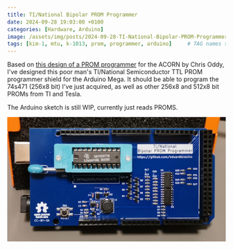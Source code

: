 ```yaml
---
title: TI/National Bipolar PROM Programmer
date: 2024-09-28 19:03:00 +0100
categories: [Hardware, Arduino]
image: /assets/img/posts/2024-09-28-TI-National-Bipolar-PROM-Programmer/preview.png
tags: [kim-1, mtu, k-1013, prom, programmer, arduino]     # TAG names should always be lowercase
---
```

Based on [this design of a PROM programmer](https://theoddys.com/acorn/replica_boards/tesla_prom_programmer_board/tesla_prom_programmer_board.html) for the ACORN by Chris Oddy, I've designed this poor man's TI/National Semiconductor TTL PROM programmer shield for the Arduino Mega. It should be able to program the 74s471 (256x8 bit) I've just acquired, as well as other 256x8 and 512x8 bit PROMs from TI and Tesla.

The Arduino sketch is still WIP, currently just reads PROMS.

![img-description](/assets/img/posts/2024-09-28-TI-National-Bipolar-PROM-Programmer/programmer.jpg)

<script src="https://giscus.app/client.js"
        data-repo="eduardocasino/eduardocasino.github.io"
        data-repo-id="R_kgDONX03Cg"
        data-category="General"
        data-category-id="DIC_kwDONX03Cs4ClErs"
        data-mapping="pathname"
        data-strict="0"
        data-reactions-enabled="1"
        data-emit-metadata="0"
        data-input-position="bottom"
        data-theme="preferred_color_scheme"
        data-lang="es"
        crossorigin="anonymous"
        async>
</script>
